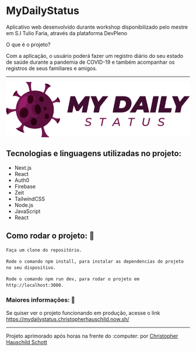 # MyDailyStatus
Aplicativo web desenvolvido durante workshop disponibilizado pelo mestre em S.I Tulio Faria, através da plataforma DevPleno

O que é o projeto?

Com a aplicação, o usuário poderá fazer um registro diário do seu estado de saúde durante a pandemia de COVID-19 e também acompanhar os registros de seus familiares e amigos.

<hr>

<p align="center">
  <img width="600px" src="https://github.com/ChristopherHauschild/app-fullstackLab-workshop/blob/master/mdl.png?raw=true">
 </p>

## Tecnologias e linguagens utilizadas no projeto:

<ul>
<li>Next.js</li>
<li>React</li>
<li>Auth0</li>
<li>Firebase</li>
<li>Zeit</li>
<li>TailwindCSS</li>
<li>Node.js</li>
<li>JavaScript</li>
<li>React</li>
</ul>

## Como rodar o projeto: :rocket:

``Faça um clone do repositório. ``

``Rode o comando npm install, para instalar as dependencias do projeto no seu dispositivo.``

``Rode o comando npm run dev, para rodar o projeto em http://localhost:3000.``


### Maiores informações: :pencil:

Se quiser ver o projeto funcionando em produção, acesse o link https://mydailystatus.christopherhauschild.now.sh/

<hr>
Projeto aprimorado após horas na frente do :computer: por <a href="https://github.com/ChristopherHauschild"> Christopher Hauschild Schott </a>

